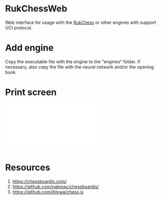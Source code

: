 # RukChessWeb
Web interface for usage with the [RukChess](https://github.com/Ilya-Ruk/RukChess) or other engines with support UCI protocol.

# Add engine
Copy the executable file with the engine to the "engines" folder. If necessary, also copy the file with the neural network and/or the opening book.

# Print screen

![Print screen](resources/print_screen.pgn)

# Resources
1. https://chessboardjs.com/
2. https://github.com/oakmac/chessboardjs/
3. https://github.com/jhlywa/chess.js
